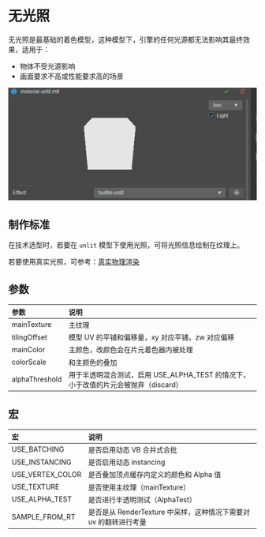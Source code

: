 # 无光照

无光照是最基础的着色模型，这种模型下，引擎的任何光源都无法影响其最终效果，适用于：

- 物体不受光源影响
- 画面要求不高或性能要求高的场景

![](img/unlit-shademode.png)  

## 制作标准

在技术选型时，若要在 `unlit` 模型下使用光照，可将光照信息绘制在纹理上。

若要使用真实光照，可参考：[真实物理渲染](effect-buildin-pbr.md)

## 参数

| 参数           | 说明                                                                                |
| :------------- | :---------------------------------------------------------------------------------- |
| mainTexture    | 主纹理                                                                              |
| tilingOffset   | 模型 UV 的平铺和偏移量，xy 对应平铺，zw 对应偏移|
| mainColor      | 主颜色，改颜色会在片元着色器内被处理                                                |
| colorScale     | 和主颜色的叠加                                                                      |
| alphaThreshold | 用于半透明混合测试，启用 USE_ALPHA_TEST 的情况下，小于改值的片元会被抛弃（discard） |

## 宏

| 宏               | 说明                                                              |
| :--------------- | :---------------------------------------------------------------- |
| USE_BATCHING | 是否启用动态 VB 合并式合批 |
| USE_INSTANCING | 是否启用动态 instancing |
| USE_VERTEX_COLOR | 是否叠加顶点缓存内定义的颜色和 Alpha 值                           |
| USE_TEXTURE      | 是否使用主纹理（mainTexture）                                     |
| USE_ALPHA_TEST   | 是否进行半透明测试（AlphaTest）                                   |
| SAMPLE_FROM_RT   | 是否是从 RenderTexture 中采样，这种情况下需要对 uv 的翻转进行考量 |

